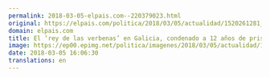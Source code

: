 ```yaml
---
permalink: 2018-03-05-elpais.com--220379023.html
original: https://elpais.com/politica/2018/03/05/actualidad/1520261281_235758.html#?ref=rss&format=simple&link=link
domain: elpais.com
title: El ‘rey de las verbenas’ en Galicia, condenado a 12 años de prisión por delito fiscal
image: https://ep00.epimg.net/politica/imagenes/2018/03/05/actualidad/1520261281_235758_1520263995_rrss_normal.jpg
date: 2018-03-05 16:06:30
translations: en
---
```


